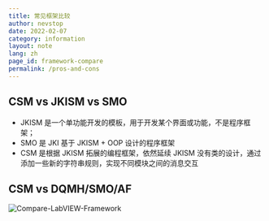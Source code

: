 ```yaml
---
title: 常见框架比较
author: nevstop
date: 2022-02-07
category: information
layout: note
lang: zh
page_id: framework-compare
permalink: /pros-and-cons
---
```


<!-- 和其他框架比较的页面(md-page[√]) - English[-] | Chinese [20%]
- [-]本身的特点
- [-]和JKISM的比较
- [-]和DQMH/SMO/AFW等框架的比较
 -->

## CSM vs JKISM vs SMO

- JKISM 是一个单功能开发的模板，用于开发某个界面或功能，不是程序框架；
- SMO 是 JKI 基于 JKISM + OOP 设计的程序框架
- CSM 是根据 JKISM 拓展的编程框架，依然延续 JKISM 没有类的设计，通过添加一些新的字符串规则，实现不同模块之间的消息交互

## CSM vs DQMH/SMO/AF

![Compare-LabVIEW-Framework](https://nevstop-lab.github.io/CSM-Wiki/assets/img/slides/Compare-LabVIEW-Framework.png)
